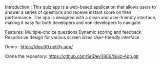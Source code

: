 Introduction :
This quiz app is a web-based application that allows users to answer a series of questions and receive instant score on their performance. The app is designed with a clean and user-friendly interface, making it easy for both developers and non-developers to navigate.

Features:
Multiple-choice questions
Dynamic scoring and feedback
Responsive design for various screen sizes
User-friendly interface

Demo : https://devi00.netlify.app/ 

Clone the repository:
https://github.com/SriDevi1806/Quiz-App.git
